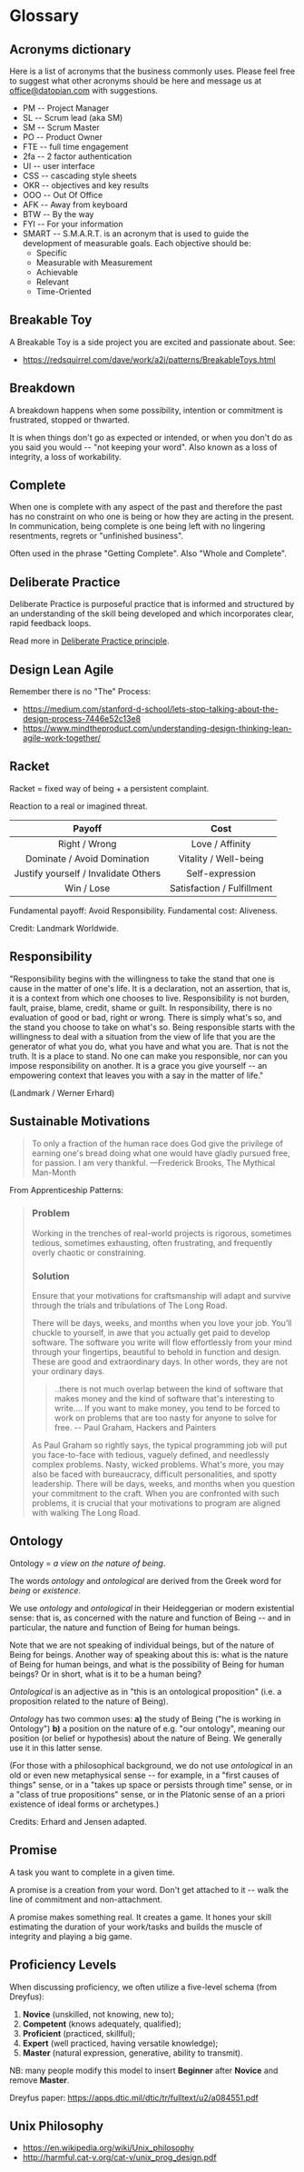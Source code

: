 # Glossary

## Acronyms dictionary

Here is a list of acronyms that the business commonly uses. Please feel free to suggest what other acronyms should be here and message us at office@datopian.com with suggestions.

* PM -- Project Manager
* SL -- Scrum lead (aka SM)
* SM -- Scrum Master
* PO -- Product Owner
* FTE -- full time engagement
* 2fa -- 2 factor authentication
* UI -- user interface
* CSS -- cascading style sheets
* OKR -- objectives and key results
* OOO -- Out Of Office
* AFK -- Away from keyboard
* BTW -- By the way
* FYI -- For your information
* SMART --   S.M.A.R.T. is an acronym that is used to guide the development of measurable goals. Each objective should be:
  * Specific
  * Measurable with Measurement
  * Achievable
  * Relevant
  * Time-Oriented

## Breakable Toy

A Breakable Toy is a side project you are excited and passionate about. See:

- https://redsquirrel.com/dave/work/a2j/patterns/BreakableToys.html

## Breakdown

A breakdown happens when some possibility, intention or commitment is frustrated, stopped or thwarted.

It is when things don't go as expected or intended, or when you don't do as you said you would -- "not keeping your word". Also known as a loss of integrity, a loss of workability.

## Complete

When one is complete with any aspect of the past and therefore the past has no constraint on who one is being or how they are acting in the present. In communication, being complete is one being left with no lingering resentments, regrets or "unfinished business".

Often used in the phrase "Getting Complete". Also "Whole and Complete".

## Deliberate Practice

Deliberate Practice is purposeful practice that is informed and structured by an understanding of the skill being developed and which incorporates clear, rapid feedback loops.

Read more in [Deliberate Practice principle](/deliberate-practice).

## Design Lean Agile

Remember there is no "The" Process:

* https://medium.com/stanford-d-school/lets-stop-talking-about-the-design-process-7446e52c13e8
* https://www.mindtheproduct.com/understanding-design-thinking-lean-agile-work-together/

## Racket

Racket = fixed way of being + a persistent complaint.

Reaction to a real or imagined threat.

|              **Payoff**              |          **Cost**          |
|:------------------------------------:|:--------------------------:|
|             Right / Wrong            |       Love / Affinity      |
|      Dominate / Avoid Domination     |    Vitality / Well-being   |
| Justify yourself / Invalidate Others |       Self-expression      |
|              Win / Lose              | Satisfaction / Fulfillment |

Fundamental payoff: Avoid Responsibility.
Fundamental cost: Aliveness.

Credit: Landmark Worldwide.

## Responsibility

"Responsibility begins with the willingness to take the stand that one is cause in the matter of one's life. It is a declaration, not an assertion, that is, it is a context from which one chooses to live. Responsibility is not burden, fault, praise, blame, credit, shame or guilt. In responsibility, there is no evaluation of good or bad, right or wrong. There is simply what's so, and the stand you choose to take on what's so. Being responsible starts with the willingness to deal with a situation from the view of life that you are the generator of what you do, what you have and what you are. That is not the truth. It is a place to stand. No one can make you responsible, nor can you impose responsibility on another. It is a grace you give yourself -- an empowering context that leaves you with a say in the matter of life."

(Landmark / Werner Erhard)

## Sustainable Motivations

> To only a fraction of the human race does God give the privilege of earning one's bread doing what one would have gladly pursued free, for passion. I am very thankful.
—Frederick Brooks, The Mythical Man-Month

From Apprenticeship Patterns:

> ### Problem
>
> Working in the trenches of real-world projects is rigorous, sometimes tedious, sometimes exhausting, often frustrating, and frequently overly chaotic or constraining.
>
> ### Solution
>
> Ensure that your motivations for craftsmanship will adapt and survive through the trials and tribulations of The Long Road.
>
> There will be days, weeks, and months when you love your job. You’ll chuckle to yourself, in awe that you actually get paid to develop software. The software you write will flow effortlessly from your mind through your fingertips, beautiful to behold in function and design. These are good and extraordinary days. In other words, they are not your ordinary days.
>
> > ..there is not much overlap between the kind of software that makes money and the kind of software that's interesting to write.... If you want to make money, you tend to be forced to work on problems that are too nasty for anyone to solve for free. -- Paul Graham, Hackers and Painters
>
> As Paul Graham so rightly says, the typical programming job will put you face-to-face with tedious, vaguely defined, and needlessly complex problems. Nasty, wicked problems. What's more, you may also be faced with bureaucracy, difficult personalities, and spotty leadership. There will be days, weeks, and months when you question your commitment to the craft. When you are confronted with such problems, it is crucial that your motivations to program are aligned with walking The Long Road.

## Ontology

Ontology = *a view on the nature of being*.

The words *ontology* and *ontological* are derived from the Greek word for *being* or *existence*.

We use *ontology* and *ontological* in their Heideggerian or modern existential sense: that is, as concerned with the nature and function of Being -- and in particular, the nature and function of Being for human beings.

Note that we are not speaking of individual beings, but of the nature of Being for beings. Another way of speaking about this is: what is the nature of Being for human beings, and what is the possibility of Being for human beings? Or in short, what is it to be a human being?

*Ontological* is an adjective as in "this is an ontological proposition" (i.e. a proposition related to the nature of Being).

*Ontology* has two common uses: **a)** the study of Being ("he is working in Ontology") **b)** a position on the nature of e.g. "our ontology", meaning our position (or belief or hypothesis) about the nature of Being. We generally use it in this latter sense.

(For those with a philosophical background, we do not use *ontological* in an old or even new metaphysical sense -- for example, in a "first causes of things" sense, or in a "takes up space or persists through time" sense, or in a "class of true propositions" sense, or in the Platonic sense of an a priori existence of ideal forms or archetypes.)

Credits: Erhard and Jensen adapted.

## Promise

A task you want to complete in a given time.

A promise is a creation from your word. Don't get attached to it -- walk the line of commitment and non-attachment.

A promise makes something real. It creates a game. It hones your skill estimating the duration of your work/tasks and builds the muscle of integrity and playing a big game.

## Proficiency Levels

When discussing proficiency, we often utilize a five-level schema (from Dreyfus):

1. **Novice** (unskilled, not knowing, new to);
2. **Competent** (knows adequately, qualified);
3. **Proficient** (practiced, skillful);
4. **Expert** (well practiced, having versatile knowledge);
5. **Master** (natural expression, generative, ability to transmit).

NB: many people modify this model to insert **Beginner** after **Novice** and remove **Master**.

Dreyfus paper: https://apps.dtic.mil/dtic/tr/fulltext/u2/a084551.pdf

## Unix Philosophy

* https://en.wikipedia.org/wiki/Unix_philosophy
* http://harmful.cat-v.org/cat-v/unix_prog_design.pdf
